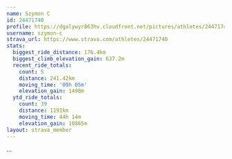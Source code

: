 ```yaml
---
name: Szymon C
id: 24471740
profile: https://dgalywyr863hv.cloudfront.net/pictures/athletes/24471740/7213253/2/large.jpg
username: szymon-c
strava_url: https://www.strava.com/athletes/24471740
stats:
  biggest_ride_distance: 176.4km
  biggest_climb_elevation_gain: 637.2m
  recent_ride_totals:
    count: 5
    distance: 241.42km
    moving_time: '09h 05m'
    elevation_gain: 1498m
  ytd_ride_totals:
    count: 39
    distance: 1191km
    moving_time: 44h 14m
    elevation_gain: 10865m
layout: strava_member
--- 
```

...
